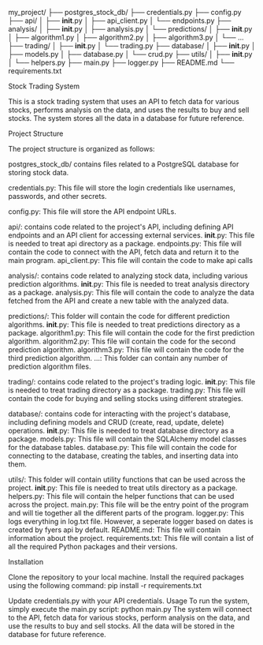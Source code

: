 my_project/
├── postgres_stock_db/
├── credentials.py
├── config.py
├── api/
│   ├── __init__.py
│   ├── api_client.py
│   └── endpoints.py
├── analysis/
│   ├── __init__.py
│   ├── analysis.py
│   └── predictions/
│       ├── __init__.py
│       ├── algorithm1.py
│       ├── algorithm2.py
│       ├── algorithm3.py
│       └── ...
├── trading/
│   ├── __init__.py
│   └── trading.py
├── database/
│   ├── __init__.py
│   ├── models.py
│   ├── database.py
│   └── crud.py
├── utils/
│   ├── __init__.py
│   └── helpers.py
├── main.py
├── logger.py
├── README.md
└── requirements.txt





Stock Trading System

This is a stock trading system that uses an API to fetch data for various stocks, performs analysis on the data, 
and uses the results to buy and sell stocks. The system stores all the data in a database for future reference.

Project Structure

The project structure is organized as follows:

postgres_stock_db/ contains files related to a PostgreSQL database for storing stock data.

credentials.py: This file will store the login credentials like usernames, passwords, and other secrets.

config.py: This file will store the API endpoint URLs.

api/: contains code related to the project's API, including defining API endpoints and an API client for accessing external services.
__init__.py: This file is needed to treat api directory as a package.
endpoints.py: This file will contain the code to connect with the API, fetch data and return it to the main program.
api_client.py: This file will contain the code to make api calls

analysis/: contains code related to analyzing stock data, including various prediction algorithms.
__init__.py: This file is needed to treat analysis directory as a package.
analysis.py: This file will contain the code to analyze the data fetched from the API and create a new table with the analyzed
data.

predictions/: This folder will contain the code for different prediction algorithms.
__init__.py: This file is needed to treat predictions directory as a package.
algorithm1.py: This file will contain the code for the first prediction algorithm.
algorithm2.py: This file will contain the code for the second prediction algorithm.
algorithm3.py: This file will contain the code for the third prediction algorithm.
...: This folder can contain any number of prediction algorithm files.

trading/: contains code related to the project's trading logic.
__init__.py: This file is needed to treat trading directory as a package.
trading.py: This file will contain the code for buying and selling stocks using different strategies.

database/: contains code for interacting with the project's database, including defining models and CRUD (create, read, update, delete) operations.
__init__.py: This file is needed to treat database directory as a package.
models.py: This file will contain the SQLAlchemy model classes for the database tables.
database.py: This file will contain the code for connecting to the database, creating the tables, and inserting data into them.

utils/: This folder will contain utility functions that can be used across the project.
__init__.py: This file is needed to treat utils directory as a package.
helpers.py: This file will contain the helper functions that can be used across the project.
main.py: This file will be the entry point of the program and will tie together all the different parts of the program.
logger.py: This logs everything in log.txt file. However, a seperate logger based on dates is created by fyers api by default.
README.md: This file will contain information about the project.
requirements.txt: This file will contain a list of all the required Python packages and their versions.



Installation

Clone the repository to your local machine.
Install the required packages using the following command:
pip install -r requirements.txt

Update credentials.py with your API credentials.
Usage
To run the system, simply execute the main.py script:
python main.py
The system will connect to the API, fetch data for various stocks, perform analysis on the data, and use the 
results to buy and sell stocks. All the data will be stored in the database for future reference.